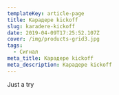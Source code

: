 ```yaml
---
templateKey: article-page
title: Карадере kickoff
slug: karadere-kickoff
date: 2019-04-09T17:25:52.107Z
cover: /img/products-grid3.jpg
tags:
  - Сигнал
meta_title: Карадере kickoff
meta_description: Карадере kickoff
---
```

Just a try
